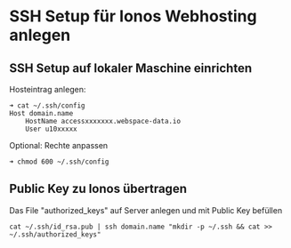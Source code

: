 # SSH Setup für Ionos Webhosting anlegen
## SSH Setup auf lokaler Maschine einrichten
Hosteintrag anlegen:
```
➜ cat ~/.ssh/config
Host domain.name
    HostName accessxxxxxxx.webspace-data.io
    User u10xxxxx
```
Optional: Rechte anpassen
```
➜ chmod 600 ~/.ssh/config
```
## Public Key zu Ionos übertragen
Das File "authorized_keys" auf Server anlegen und mit Public Key befüllen
```
cat ~/.ssh/id_rsa.pub | ssh domain.name "mkdir -p ~/.ssh && cat >> ~/.ssh/authorized_keys"
```
